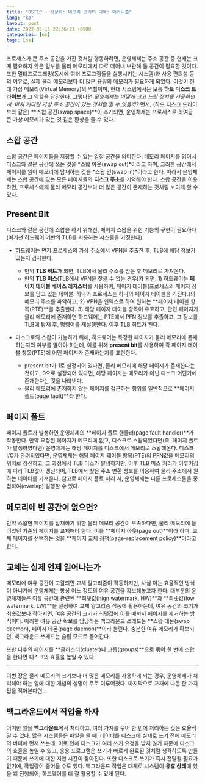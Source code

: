 ```yaml
---
title: "OSTEP - 가상화: 메모리 크기의 극복: 매커니즘"
lang: "ko"
layout: post
date: 2022-05-11 22:36:23 +0900
categories: [os]
tags: [os]
---
```


프로세스가 큰 주소 공간을 가진 것처럼 행동하려면, 운영체제는 주소 공간 중 현재는 크게 필요하지 않은 일부를 물리 메모리에서 따로 떼어내 보관해 둘 공간이 필요할 것이다. 또한 멀티프로그래밍(동시에 여러 프로그램들을 실행시키는 시스템)과 사용 편의성 등의 이유로, 실제 물리 메모리보다 더 많은 용량의 메모리가 필요하게 되었다. 이것이 현대 가상 메모리(Virtual Memory)의 역할이며, 현대 시스템에서는 보통 **하드 디스크 드라이브**가 그 역할을 담당한다. 그렇다면 *운영체제는 어떻게 크고 느린 장치를 사용하면서, 마치 커다란 가상 주소 공간이 있는 것처럼 할 수 있을까?* 먼저, (하드 디스크 드라이브와 같은) **스왑 공간(swap space)**이 추가되면, 운영체제는 프로세스로 하여금 큰 가상 메모리가 있는 것 같은 환상을 줄 수 있다.

## 스왑 공간

스왑 공간은 페이지들을 저장할 수 있는 일정 공간을 의미한다. 메모리 페이지를 읽어서 디스크와 같은 공간에 쓰는 것을 *스왑 아웃(swap out)*이라고 하며, 그러한 공간에서 페이지를 읽어 메모리에 탑재하는 것을 *스왑 인(swap in)*이라고 한다. 따라서 운영체제는 스왑 공간에 있는 모든 페이지들의 **디스크 주소**를 기억해야 한다. 스왑 공간을 이용하면, 프로세스에게 물리 메모리 공간보다 더 많은 공간이 존재하는 것처럼 보이게 할 수 있다.

## Present Bit

디스크와 같은 공간에 스왑을 하기 위해선, 페이지 스왑을 위한 기능의 구현이 필요하다(여기선 하드웨어 기반의 TLB를 사용하는 시스템을 가정한다).

* 하드웨어는 먼저 프로세스의 가상 주소에서 VPN을 추출한 후, TLB에 해당 정보가 있는지 검사한다.
	- 만약 **TLB 히트**가 되면, TLB에서 물리 주소를 얻은 후 메모리로 가져온다.
	- 만약 **TLB 미스**(TLB에서 VPN을 찾을 수 없는 경우)가 되면: 1) 하드웨어는 **페이지 테이블 베이스 레지스터**를 사용하여, 페이지 테이블(프로세스의 페이지 정보를 담고 있는 테이블. 하나의 프로세스는 하나의 페이지 테이블을 가진다.)의 메모리 주소를 파악하고, 2) VPN을 인덱스로 하여 원하는 **페이지 테이블 항목(PTE)**를 추출한다. 3) 해당 페이지 테이블 항목이 유효하고, 관련 페이지가 물리 메모리에 존재하면 하드웨어는 PTE에서 PFN 정보를 추출하고, 그 정보를 TLB에 탑재 후, 명령어를 재실행한다. 이후 TLB 히트가 된다.

* 디스크로의 스왑이 가능하기 위해, 하드웨어는 특정한 페이지가 물리 메모리에 존재하는지의 여부를 알아야 하는데, 이를 위해 **present bit**를 사용하여 각 페이지 테이블 항목(PTE)에 어떤 페이지가 존재하는지를 표현한다.
	- present bit가 1로 설정되어 있다면, 물리 메모리에 해당 페이지가 존재한다는 것이고, 0으로 설정되어 있다면, 해당 페이지는 메모리가 아닌 디스크 어딘가에 존재한다는 것을 나타낸다.
	- 물리 메모리에 존재하지 않는 페이지를 접근하는 행위를 일반적으로 **페이지 폴트(page fault)**라 한다.

## 페이지 폴트

페이지 폴트가 발생하면 운영체제의 **페이지 폴트 핸들러(page fault handler)**가 작동한다. 만약 요청된 페이지가 메모리에 없고, 디스크로 스왑되었다면(즉, 페이지 폴트가 발생하였다면) 운영체제는 해당 페이지를 디스크에서 메모리로 스왑해온다. 디스크I/O가 완려되었다면, 운영체제는 해당 페이지 테이블 항목(PTE)의 PFN값을 메모리의 위치로 갱신하고, 그 과정에서 TLB 미스가 발생하지만, 이후 TLB 미스 처리가 이루어짐에 따라 TLB값이 갱신되어, TLB에서 찾은 주소 변환 정보를 이용하여 물리 주소에서 원하는 데이터를 가져온다. 참고로 페이지 폴트 처리 시, 운영체제는 다른 프로세스들을 중첩하여(overlap) 실행할 수 있다.

## 메모리에 빈 공간이 없으면?

만약 스왑한 페이지를 탑재하기 위한 물리 메모리 공간이 부족하다면, 물리 메모리에 들어있던 기존의 페이지를 교체해야 한다. 이를 **페이지 아웃(page out)**이라 하며, 교체 페이지를 선택하는 것을 **페이지 교체 정책(page-replacement policy)**이라고 한다.

## 교체는 실제 언제 일어나는가

메모리에 여유 공간이 고갈되면 교체 알고리즘이 작동하지만, 사실 이는 효율적인 방식이 아니기에 운영체제는 항상 어느 정도의 여유 공간을 확보해놓고자 한다. 대부분의 운영체제들은 여유 공간에 관련된 **최댓값(hign watermark, HW)**과 **최솟값(low watermark, LW)**을 설정하여 교체 알고리즘 작동에 활용하는데, 여유 공간의 크기가 최솟값보다 작아지면, 여유 공간의 크기가 최댓값에 이를 때까지 페이지를 제거하는 방식이다. 이러한 여유 공간 확보를 담당하는 백그라운드 쓰레드는 **스왑 데몬(swap daemon), 페이지 데몬(page daemon)**이라 불린다. 충분한 여유 메모리가 확보되면, 백그라운드 쓰레드는 슬립 모드로 들어간다.

또한 다수의 페이지를 **클러스터(cluster)나 그룹(groups)**으로 묶어 한 번에 스왑을 한다면 디스크의 효율을 높일 수 있다.

-------

이번 장은 물리 메모리의 크기보다 더 많은 메모리를 사용하게 되는 경우, 운영체제가 처리해야 하는 일에 대한 개념의 설명이 주로 이루어졌다. 마지막으로 교재에 나온 한 가지 팁을 적어본다면...

## 백그라운드에서 작업을 하자

어떠한 일을 **백그라운드**에서 처리하고, 여러 가지를 묶어 한 번에 처리하는 것은 효율적일 수 있다. 많은 시스템들은 파일을 쓸 때, 데이터를 디스크에 실제로 쓰기 전에 메모리의 버퍼에 먼저 쓰는데, 이로 인해 디스크가 여러 쓰기 요청을 받지 않기 때문에 디스크의 효율을 높일 수 있고, 응용 프로그램은 쓰기가 빠르게 완료된 것처럼 생각하도록 만들기 때문에 쓰기에 대한 지연 시간이 짧아진다. 또한 디스크로 쓰기가 즉시 전달될 필요가 없기에, 작업량이 줄어들 수도 있다. 백그라운드 작업은 대체로 시스템이 **유휴 상태**에 있을 떄 진행되어, 하드웨어를 더 잘 활용할 수 있게 된다.
